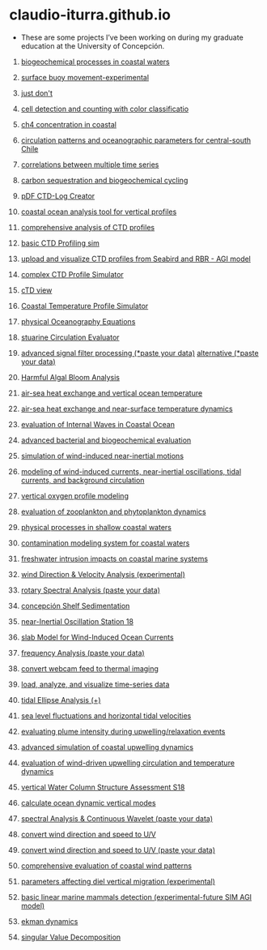 # claudio-iturra.github.io

- These are some projects I’ve been working on during my graduate education at the University of Concepción. 

01) [biogeochemical processes in coastal waters](https://claudio-iturra.github.io/biomodel.html)
	
02) [surface buoy movement-experimental](https://claudio-iturra.github.io/buoysim.html)

03) [just don't](https://claudio-iturra.github.io/cat.html)

04) [cell detection and counting with color classificatio](https://claudio-iturra.github.io/cellcount.html)

05) [ch4 concentration in coastal](https://claudio-iturra.github.io/ch4.html)

06) [circulation patterns and oceanographic parameters for central-south Chile](https://claudio-iturra.github.io/coastalmodel.html)

07) [correlations between multiple time series](https://claudio-iturra.github.io/corr.html)

08) [carbon sequestration and biogeochemical cycling](https://claudio-iturra.github.io/cpump.html)

09) [pDF CTD-Log Creator](https://claudio-iturra.github.io/ctd-log.html)

10) [coastal ocean analysis tool for vertical profiles](https://claudio-iturra.github.io/ctd.html)

11) [comprehensive analysis of CTD profiles](https://claudio-iturra.github.io/ctdcheck.html)

12) [basic CTD Profiling sim](https://claudio-iturra.github.io/ctdprofilesim.html)

13) [upload and visualize CTD profiles from Seabird and RBR - AGI model](https://claudio-iturra.github.io/ctdsearbr.html)

14) [complex CTD Profile Simulator](https://claudio-iturra.github.io/ctdsim.html)
	
15) [cTD view](https://claudio-iturra.github.io/ctdview.html)

16) [Coastal Temperature Profile Simulator](https://claudio-iturra.github.io/ctpsim.html)

17) [physical Oceanography Equations](https://claudio-iturra.github.io/eq.html)

18) [stuarine Circulation Evaluator](https://claudio-iturra.github.io/estuarine.html)

19) [advanced signal filter processing (*paste your data)](https://claudio-iturra.github.io/filters.html) [alternative (*paste your data)](https://claudio-iturra.github.io/filterX.html)

20) [Harmful Algal Bloom Analysis](https://claudio-iturra.github.io/habcalculator.html)

21) [air-sea heat exchange and vertical ocean temperature](https://claudio-iturra.github.io/heatflux.html)

22) [air-sea heat exchange and near-surface temperature dynamics](https://claudio-iturra.github.io/heatflux_t.html)
	
23) [evaluation of Internal Waves in Coastal Ocean](https://claudio-iturra.github.io/iw.html)
	
24) [advanced bacterial and biogeochemical evaluation](https://claudio-iturra.github.io/microbiology.html)
	
25) [simulation of wind-induced near-inertial motions](https://claudio-iturra.github.io/nioseval.html)
	
26) [modeling of wind-induced currents, near-inertial oscillations, tidal currents, and background circulation](https://claudio-iturra.github.io/nscirculation.html)
	
27) [vertical oxygen profile modeling](https://claudio-iturra.github.io/oxycalculator.html)
	
28) [evaluation of zooplankton and phytoplankton dynamics](https://claudio-iturra.github.io/plankton.html)
	
29) [physical processes in shallow coastal waters](https://claudio-iturra.github.io/po.html)
	
30) [contamination modeling system for coastal waters](https://claudio-iturra.github.io/pollutant.html)
	
31) [freshwater intrusion impacts on coastal marine systems](https://claudio-iturra.github.io/river_ocean.html)
	
32) [wind Direction & Velocity Analysis (experimental)](https://claudio-iturra.github.io/rose.html)
	
33) [rotary Spectral Analysis (paste your data)](https://claudio-iturra.github.io/rotary.html)
	
34) [concepción Shelf Sedimentation](https://claudio-iturra.github.io/sedimentation.html)
	
35) [near-Inertial Oscillation Station 18](https://claudio-iturra.github.io/simnios.html)
	
36) [slab Model for Wind-Induced Ocean Currents](https://claudio-iturra.github.io/simniosplus.html)
	
37) [frequency Analysis (paste your data)](https://claudio-iturra.github.io/spectral.html)
	
38) [convert webcam feed to thermal imaging](https://claudio-iturra.github.io/temcam.html)
	
39) [load, analyze, and visualize time-series data](https://claudio-iturra.github.io/textrec.html)
	
40) [tidal Ellipse Analysis (+)](https://claudio-iturra.github.io/tidal.html)
	
41) [sea level fluctuations and horizontal tidal velocities](https://claudio-iturra.github.io/tidal_calculator.html)
	
42) [evaluating plume intensity during upwelling/relaxation events](https://claudio-iturra.github.io/updynamic.html)
	
43) [advanced simulation of coastal upwelling dynamics](https://claudio-iturra.github.io/upsim.html)
	
44) [evaluation of wind-driven upwelling circulation and temperature dynamics](https://claudio-iturra.github.io/upwellingsim.html)

45) [vertical Water Column Structure Assessment S18](https://claudio-iturra.github.io/verticals.html)
	
46) [calculate ocean dynamic vertical modes](https://claudio-iturra.github.io/vmodes.html)
	
47) [spectral Analysis & Continuous Wavelet (paste your data)](https://claudio-iturra.github.io/wavelet.html)
	
48) [convert wind direction and speed to U/V](https://claudio-iturra.github.io/windir.html)
	
49) [convert wind direction and speed to U/V (paste your data)](https://claudio-iturra.github.io/windir_rot.html)
	
50) [comprehensive evaluation of coastal wind patterns](https://claudio-iturra.github.io/windsim.html)

51) [parameters affecting diel vertical migration (experimental)](https://claudio-iturra.github.io/vertical_migration.html)

52) [basic linear marine mammals detection (experimental-future SIM AGI model)](https://claudio-iturra.github.io/basic_mammal.html)

53) [ekman dynamics](https://claudio-iturra.github.io/ekman.html)

54) [singular Value Decomposition](https://claudio-iturra.github.io/svd.html)
